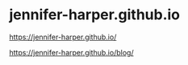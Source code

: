# jennifer-harper.github.io
https://jennifer-harper.github.io/

https://jennifer-harper.github.io/blog/
